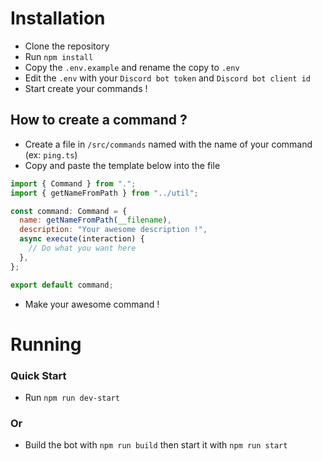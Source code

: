 # Installation
- Clone the repository
- Run `npm install`
- Copy the `.env.example` and rename the copy to `.env`
- Edit the `.env` with your `Discord bot token` and `Discord bot client id`
- Start create your commands !
## How to create a command ?
- Create a file in `/src/commands` named with the name of your command (ex: `ping.ts`)
- Copy and paste the template below into the file
```js
import { Command } from ".";
import { getNameFromPath } from "../util";

const command: Command = {
  name: getNameFromPath(__filename),
  description: "Your awesome description !",
  async execute(interaction) {
    // Do what you want here
  },
};

export default command;
```
- Make your awesome command !

# Running
### Quick Start
- Run `npm run dev-start`
### Or
- Build the bot with `npm run build` then start it with `npm run start`